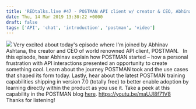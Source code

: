 ```yaml
---
title: 'REDtalks.live #47 - POSTMAN API client w/ creator & CEO, Abhinav Asthana'
date: Thu, 14 Mar 2019 13:30:22 +0000
draft: false
tags: ['API', 'chat', 'introduction', 'postman', 'video']
---
```


![](https://www.getpostman.com/img/v2/media-kit/Logo/PNG/pm-logo-horiz.png) Very excited about today's episode where I'm joined by Abhinav Ashtana, the creator and CEO of world renowned API client, POSTMAN.   In this episode, hear Abhinav explain how POSTMAN started – how a personal frustration with API interactions presented an opportunity to create something cool. Learn about the journey POSTMAN took and the use cases that shaped its form today. Lastly, hear about the latest POSTMAN training capabilities shipping in version 7.0 (totally free) to better enable adoption by learning directly within the product as you use it. Take a peek at this capability in the POSTMAN blog [here](https://blog.getpostman.com/2019/01/11/in-app-postman-lessons/). https://youtu.be/maUJl8f71V8 Thanks for listening!